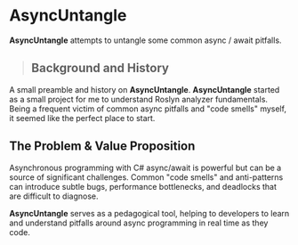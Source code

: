 # AsyncUntangle

**AsyncUntangle** attempts to untangle some common async / await pitfalls.

> ## Background and History

A small preamble and history on **AsyncUntangle**. **AsyncUntangle** started as a small project for me to understand Roslyn analyzer fundamentals. Being a frequent victim of common async pitfalls and "code smells" myself, it seemed like the perfect place to start.

## The Problem & Value Proposition

Asynchronous programming with C# async/await is powerful but can be a source of significant challenges. Common "code smells" and anti-patterns can introduce subtle bugs, performance bottlenecks, and deadlocks that are difficult to diagnose. 

**AsyncUntangle** serves as a pedagogical tool, helping to developers to learn and understand pitfalls around async programming in real time as they code.
